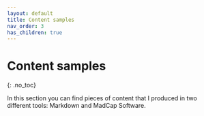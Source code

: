 ```yaml
---
layout: default
title: Content samples
nav_order: 3
has_children: true
---
```


# Content samples

{: .no_toc}

In this section you can find pieces of content that I produced in two different tools: Markdown and MadCap Software.
